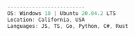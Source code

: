 ```ts
-------------------------
OS: Windows 10 | Ubuntu 20.04.2 LTS
Location: California, USA
Languages: JS, TS, Go, Python, C#, Rust
```

<!--
**Ericarthurc/Ericarthurc** is a ✨ _special_ ✨ repository because its `README.md` (this file) appears on your GitHub profile.

Here are some ideas to get you started:

- 🔭 I’m currently working on ...
- 🌱 I’m currently learning ...
- 👯 I’m looking to collaborate on ...
- 🤔 I’m looking for help with ...
- 💬 Ask me about ...
- 📫 How to reach me: ...
- ⚡ Fun fact: ...
-->
